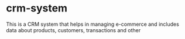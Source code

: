 # crm-system
This is a CRM system that helps in managing e-commerce and includes data about products, customers, transactions and other
